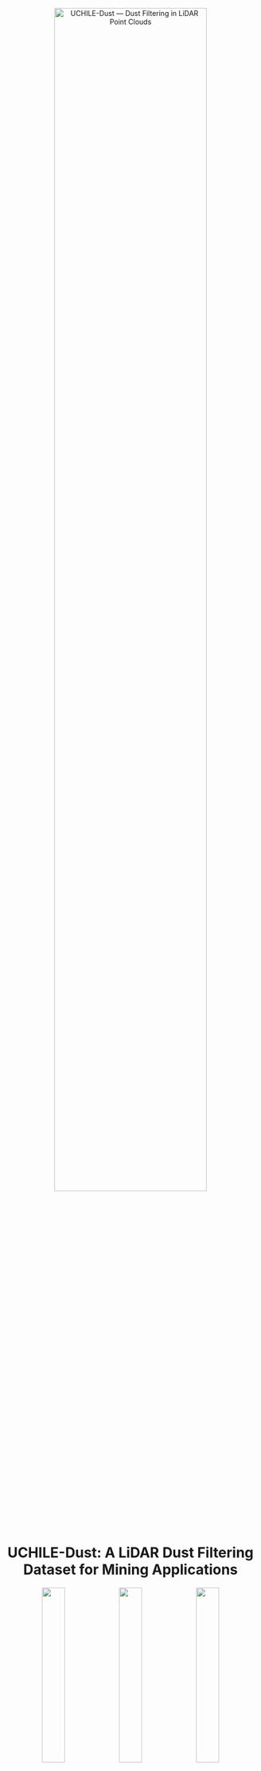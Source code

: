 <p align="center">
  <!-- Hero image (replace with your actual path/filename) -->
  <img src="assets/uchile-dust-hero.jpg"
       alt="UCHILE-Dust — Dust Filtering in LiDAR Point Clouds"
       width="78%">
</p>

<h1 align="center">UCHILE-Dust: A LiDAR Dust Filtering Dataset for Mining Applications</h1>

<p align="center">
  <!-- 3-panel gallery of sample frames -->
  <img src="images/imagen_real_1.jpg" width="30%">
  <img src="assets/pointcloud_filtrada_1.png" width="30%">
  <img src="assets/pointcloud_original_1.png" width="30%">
</p>

<p align="center">
  <em>Example point clouds from the Indoor, Outdoor, and Carén (mobile) subsets. Colors are illustrative (e.g., by intensity/return).</em>
</p>

## Overview
**UCHILE-Dust** is a curated dataset of **LiDAR point clouds under dusty conditions** for research on **dust filtering / de-noising** in mining and outdoor environments. Captures include **indoor**, **outdoor**, and **robot-mounted** scenarios with **odometry** when available. Data were used in:

> **Dust filtering in LiDAR point clouds using deep learning for mining applications**  
> *Bruno Cavieres, Nicolás Cruz, Javier Ruiz-del-Solar* (2025)

**Modality:** Ouster OS0 multi-echo LiDAR  

---

## Downloads

- 🗂️ **Processed frames (per-frame point clouds):** [https://drive.google.com/file/d/1sSr3hgCl_UEcZh9t2eX-1d_QqDimnwFS/view?usp=sharing]

---

## Subsets & Statistics
All captures use an **OS0** sensor. Dust is actively introduced in each recording.

| Subset      | Recordings | Point Clouds | Total Points  | % Dust | Format | Train/Val/Test |
|-------------|------------|--------------|---------------|--------|--------|----------------|
| Interior 1  | 10         | 1,874        | 72,741,326    | 4.1%   | PCAP   | 82 / 09 / 09   |
| Interior 2  | 12         | 1,740        | 71,225,483    | 11.2%  | PCAP   | 70 / 15 / 15   |
| Exterior 1  | 10         | 1,529        | 45,311,889    | 3.2%   | PCAP   | 84 / 08 / 08   |
| Exterior 2  | 13         | 1,885        | 75,820,483    | 3.6%   | PCAP   | 66 / 17 / 17   |
| Carén (mob) | 13         | 7,089        | 234,929,532   | 8.1%   | ROSbag | 46 / 26 / 28   |

<p align="center">
  <!-- Data card / infographic -->
  <img src="assets/uchile-dust-card.png"
       alt="UCHILE-Dust dataset card summarizing subsets, points, and formats"
       width="85%">
</p>

**Locations & Conditions**
- **Interior 1/2:** AMTC Field Robotics Lab (static sensor), reflective/transparent surfaces present.
- **Exterior 1/2:** AMTC courtyard (static sensor), open-air plumes / wall proximity.
- **Carén:** open field/quarry (mobile robot, OS0 + odometry), dust via blower; most realistic for navigation.

<a id="data-card"></a>

See [`LICENSE`](LICENSE) for full terms. If you need alternative terms (e.g., commercial use), contact us.

---

## Citation
If you use **UCHILE-Dust**, please cite **both** the dataset and the paper.

**Dataset**
```bibtex
@dataset{uchile_dust_2025,
  title   = {UCHILE-Dust: LiDAR Dust Filtering Dataset},
  author  = {Cavieres, Bruno and Cruz, Nicolás and Ruiz-del-Solar, Javier},
  year    = {2025},
  note    = {Dataset accompanying the paper "Dust filtering in LiDAR point clouds using deep learning for mining applications"}
}
